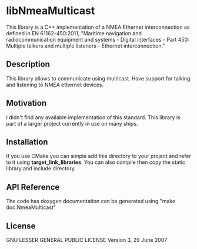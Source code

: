 # libNmeaMulticast

This library is a C++ implementation of a NMEA Ethernet interconnection as defined in EN 61162-450:2011, "Maritime navigation and radiocommunication equipment and systems - Digital interfaces - Part 450: Multiple talkers and multiple listeners - Ethernet interconnection."

## Description

This library allows to communicate using multicast. Have support for talking and listening to NMEA ethernet devices.

## Motivation

I didn't find any available implementation of this standard. This library is part of a larger project currently in use on many ships.

## Installation

If you use CMake you can simple add this directory to your project and refer to it using **target_link_libraries**. You can also compile then copy the static library and include directory.

## API Reference

The code has doxygen documentation can be generated using "make doc.NmeaMulticast"

## License

GNU LESSER GENERAL PUBLIC LICENSE Version 3, 29 June 2007
